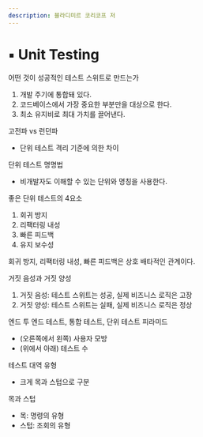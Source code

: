 ```yaml
---
description: 블라디미르 코리코프 저
---
```


# ▪️ Unit Testing

어떤 것이 성공적인 테스트 스위트로 만드는가

1. 개발 주기에 통합돼 있다.
2. 코드베이스에서 가장 중요한 부분만을 대상으로 한다.
3. 최소 유지비로 최대 가치를 끌어낸다.

고전파 vs 런던파

* 단위 테스트 격리 기준에 의한 차이

단위 테스트 명명법

* 비개발자도 이해할 수 있는 단위와 명칭을 사용한다.

좋은 단위 테스트의 4요소

1. 회귀 방지
2. 리팩터링 내성
3. 빠른 피드백
4. 유지 보수성

회귀 방지, 리팩터링 내성, 빠른 피드백은 상호 배타적인 관계이다.

거짓 음성과 거짓 양성

1. 거짓 음성: 테스트 스위트는 성공, 실제 비즈니스 로직은 고장
2. 거짓 양성: 테스트 스위트는 실패, 실제 비즈니스 로직은 정상

엔드 투 엔드 테스트, 통합 테스트, 단위 테스트 피라미드

* (오른쪽에서 왼쪽) 사용자 모방
* (위에서 아래) 테스트 수

테스트 대역 유형

* 크게 목과 스텁으로 구분

목과 스텁

* 목: 명령의 유형
* 스텁: 조회의 유형

